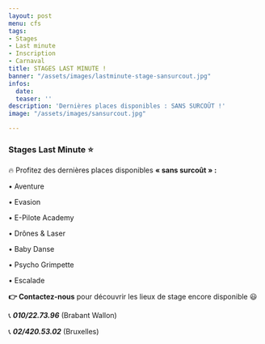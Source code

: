```yaml
---
layout: post
menu: cfs
tags:
- Stages
- Last minute
- Inscription
- Carnaval
title: STAGES LAST MINUTE !
banner: "/assets/images/lastminute-stage-sansurcout.jpg"
infos:
  date: 
  teaser: ''
description: 'Dernières places disponibles : SANS SURCOÛT !'
image: "/assets/images/sansurcout.jpg"

---
```

### Stages Last Minute ⭐

🔥 Profitez des dernières places disponibles  **« sans surcoût » :**

• Aventure

• Evasion

• E-Pilote Academy

• Drônes & Laser

• Baby Danse

• Psycho Grimpette

• Escalade

**👉 Contactez-nous** pour découvrir les lieux de stage encore disponible 😃

📞 **_010/22.73.96_** (Brabant Wallon)

📞 **_02/420.53.02_** (Bruxelles)